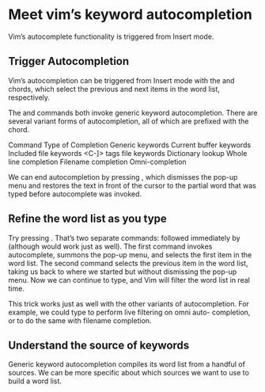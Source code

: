 # Meet vim’s keyword autocompletion 

Vim’s autocomplete functionality is triggered from
Insert mode.

## Trigger Autocompletion

Vim’s autocompletion can be triggered from Insert mode with the <C-p> and
<C-n> chords, which select the previous and next items in the word list,
respectively.

The <C-p> and <C-n> commands both invoke generic keyword autocompletion.
There are several variant forms of autocompletion, all of which are prefixed
with the <C-x> chord.

Command		Type of Completion
<C-n>		Generic keywords
<C-x><C-n>	Current buffer keywords
<C-x><C-i>	Included file keywords
<C-x><C-]>	tags file keywords
<C-x><C-k>	Dictionary lookup
<C-x><C-l>	Whole line completion
<C-x><C-f>	Filename completion
<C-x><C-o>	Omni-completion

We can end autocompletion by pressing <C-e> ,
which dismisses the pop-up menu and restores the
text in front of the cursor to the partial word
that was typed before autocomplete was invoked.

## Refine the word list as you type

Try pressing <C-n><C-p> . That’s two separate commands: <C-n> followed
immediately by <C-p> (although <C-p><C-n> would work just as well). The first
command invokes autocomplete, summons the pop-up menu, and selects
the first item in the word list. The second command selects the previous item
in the word list, taking us back to where we started but without dismissing
the pop-up menu. Now we can continue to type, and Vim will filter the word
list in real time.

This trick works just as well with the other variants of autocompletion. For
example, we could type <C-x><C-o><C-p> to perform live filtering on omni auto-
completion, or <C-x><C-f><C-p> to do the same with filename completion.

## Understand the source of keywords

Generic keyword autocompletion compiles its word list from a handful of sources.
We can be more specific about which sources we want to use to build a word
list.
